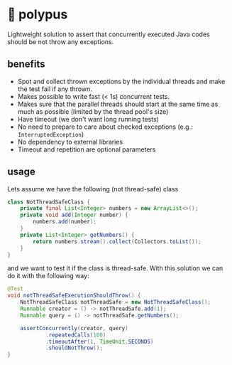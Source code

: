 # 🐙 polypus
Lightweight solution to assert that concurrently executed Java codes should be not throw any exceptions.

## benefits
* Spot and collect thrown exceptions by the individual threads and make the test fail if any thrown.
* Makes possible to write fast (< 1s) concurrent tests.
* Makes sure that the parallel threads should start at the same time as much as possible
  (limited by the thread pool's size)
* Have timeout (we don't want long running tests)
* No need to prepare to care about checked exceptions (e.g.: `InterruptedException`)
* No dependency to external libraries
* Timeout and repetition are optional parameters

## usage

Lets assume we have the following (not thread-safe) class

```java
class NotThreadSafeClass {
    private final List<Integer> numbers = new ArrayList<>();
    private void add(Integer number) {
        numbers.add(number);
    }
    private List<Integer> getNumbers() {
        return numbers.stream().collect(Collectors.toList());
    }
}
```
and we want to test it if the class is thread-safe.
With this solution we can do it with the following way:
```java
@Test
void notThreadSafeExecutionShouldThrow() {
    NotThreadSafeClass notThreadSafe = new NotThreadSafeClass();
    Runnable creator = () -> notThreadSafe.add(1);
    Runnable query = () -> notThreadSafe.getNumbers();

    assertConcurrently(creator, query)
            .repeatedCalls(100)
            .timeoutAfter(1, TimeUnit.SECONDS)
            .shouldNotThrow();
}
```